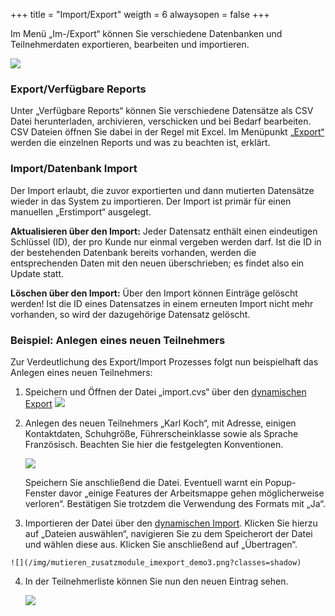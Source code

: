 +++
title = "Import/Export"
weigth = 6
alwaysopen = false
+++


Im Menü „Im-/Export“ können Sie verschiedene Datenbanken und Teilnehmerdaten exportieren, bearbeiten und importieren.  


![](/img/mutieren_zusatzmodule_imexport.png?classes=shadow)

### Export/Verfügbare Reports

Unter „Verfügbare Reports“ können Sie verschiedene Datensätze als CSV Datei herunterladen, archivieren, verschicken und 
bei Bedarf bearbeiten. CSV Dateien öffnen Sie dabei in der Regel mit Excel. Im Menüpunkt [„Export“](/de/mutieren/zusatzmodule/importexport/export/) werden die einzelnen Reports und 
was zu beachten ist, erklärt.


### Import/Datenbank Import


Der Import erlaubt, die zuvor exportierten und dann mutierten Datensätze wieder in das System zu importieren. 
Der Import ist primär für einen manuellen „Erstimport“ ausgelegt.

**Aktualisieren über den Import:** Jeder Datensatz enthält einen
eindeutigen Schlüssel (ID), der pro Kunde nur einmal vergeben werden
darf. Ist die ID in der bestehenden Datenbank bereits vorhanden, werden
die entsprechenden Daten mit den neuen überschrieben; es findet also ein
Update statt.

**Löschen über den Import:** Über den Import können Einträge gelöscht
werden! Ist die ID eines Datensatzes in einem erneuten Import nicht mehr
vorhanden, so wird der dazugehörige Datensatz gelöscht.



### Beispiel: Anlegen eines neuen Teilnehmers

Zur Verdeutlichung des Export/Import Prozesses folgt nun beispielhaft das Anlegen eines neuen Teilnehmers:

 1. Speichern und Öffnen der Datei „import.cvs“ über den [dynamischen Export](/mutieren/zusatzmodule/importexport/export/#dynamischer-export) ![](/img/mutieren_zusatzmodule_imexport_demo1.png?classes=shadow&width=1000px)

 2. Anlegen des neuen Teilnehmers „Karl Koch“, mit Adresse, einigen Kontaktdaten, Schuhgröße, Führerscheinklasse sowie als Sprache Französisch. Beachten Sie hier die festgelegten Konventionen.

	![](/img/mutieren_zusatzmodule_imexport_demo2.png?classes=shadow&width=1000px)
    
	Speichern Sie anschließend die Datei. Eventuell warnt ein Popup-Fenster davor „einige Features der Arbeitsmappe gehen
	möglicherweise verloren“. Bestätigen Sie trotzdem die Verwendung des Formats mit „Ja“.
	
 3.  Importieren der Datei über den [dynamischen Import](/mutieren/zusatzmodule/importexport/import/#dynamischer-Import). Klicken Sie hierzu auf „Dateien auswählen“, navigieren Sie zu dem Speicherort der Datei und wählen diese aus. Klicken Sie anschließend auf 
 „Übertragen“. 
 
	![](/img/mutieren_zusatzmodule_imexport_demo3.png?classes=shadow)
 
 4. In der Teilnehmerliste können Sie nun den neuen Eintrag sehen. 
 
	![](/img/mutieren_zusatzmodule_imexport_demo4.png?classes=shadow&width=1000px)


